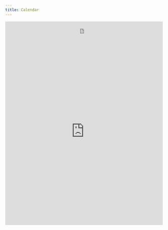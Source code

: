 ```yaml
---
title: Calendar
---
```

<div class="google-calendar-container">
    <iframe src="https://calendar.google.com/calendar/embed?mode=AGENDA&title=Upcoming%20Competitions%20&showNav=1&showTitle=1&src=c_a80kla531gl8oq66n852m1stpk@group.calendar.google.com&ctz=America%2FLos_Angeles" style="border:0" width="100%" height="50" frameborder="0" scrolling="no"></iframe>
</div>

<div class="google-calendar-container">
    <iframe src="https://calendar.google.com/calendar/embed?src=ghsrobotics3636%40gmail.com&title=Club%20Meetings%20and%20Competition%20Details&ctz=America%2FLos_Angeles" style="border: 0" width="100%" height="600" frameborder="0" scrolling="no"></iframe>
</div>
